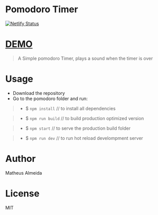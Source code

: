 # Pomodoro Timer

[![Netlify Status](https://api.netlify.com/api/v1/badges/130eea1e-bfa1-4fe1-b2b3-87ea593db7e1/deploy-status)](https://app.netlify.com/sites/mat-pomodoro/deploys)
# [DEMO](https://mat-pomodoro.netlify.com/)

> A Simple pomodoro Timer, plays a sound when the timer is over

# Usage

* Download the repository
* Go to the pomodoro folder and run:

> * $ `npm install` // to install all dependencies

> * $ `npm run build` // to build production optimized version

> * $ `npm start` // to serve the production build folder

> * $ `npm run dev` // to run hot reload develompment server

# Author

Matheus Almeida

# License

MIT
